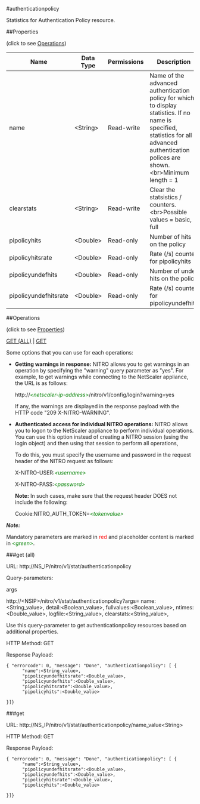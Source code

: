 #authenticationpolicy

Statistics for Authentication Policy resource.


##Properties 
<span>(click to see [Operations](#operations))</span>


<table><thead><tr><th>Name</th><th> Data Type</th><th> Permissions</th><th>Description</th></tr></thead><tbody><tr><td>name</td><td>&lt;String></td><td>Read-write</td><td>Name of the advanced authentication policy for which to display statistics. If no name is specified, statistics for all advanced authentication polices are shown.&lt;br>Minimum length = 1</td><tr><tr><td>clearstats</td><td>&lt;String></td><td>Read-write</td><td>Clear the statsistics / counters.&lt;br>Possible values = basic, full</td><tr><tr><td>pipolicyhits</td><td>&lt;Double></td><td>Read-only</td><td>Number of hits on the policy</td><tr><tr><td>pipolicyhitsrate</td><td>&lt;Double></td><td>Read-only</td><td>Rate (/s) counter for pipolicyhits</td><tr><tr><td>pipolicyundefhits</td><td>&lt;Double></td><td>Read-only</td><td>Number of undef hits on the policy</td><tr><tr><td>pipolicyundefhitsrate</td><td>&lt;Double></td><td>Read-only</td><td>Rate (/s) counter for pipolicyundefhits</td><tr></tbody></table>
##Operations 
<span>(click to see [Properties](#properties))</span>


[GET (ALL)](#get-(all)) | [GET](#get)


Some options that you can use for each operations:
<ul><li><p><b>Getting warnings in response:</b> NITRO allows you to get warnings in an operation by specifying the "warning" query parameter as "yes". For example, to get warnings while connecting to the NetScaler appliance, the URL is as follows:</p><p>http://<span style="color:green;font-style:italic;">&lt;netscaler-ip-address&gt;</span>/nitro/v1/config/login?warning=yes</p><p>If any, the warnings are displayed in the response payload with the HTTP code "209 X-NITRO-WARNING".</p></li><li><p><b>Authenticated access for individual NITRO operations:</b> NITRO allows you to logon to the NetScaler appliance to perform individual operations. You can use this option instead of creating a NITRO session (using the login object) and then using that session to perform all operations,</p><p>To do this, you must specify the username and password in the request header of the NITRO request as follows:</p><p>X-NITRO-USER:<span style="color:green;font-style:italic;">&lt;username&gt;</span></p><p>X-NITRO-PASS:<span style="color:green;font-style:italic;">&lt;password&gt;</span></p><p><b>Note:</b> In such cases, make sure that the request header DOES not include the following:</p><p>Cookie:NITRO_AUTH_TOKEN=<span style="color:green;font-style:italic;">&lt;tokenvalue&gt;</span></p></li></ul>



***Note:*** 
Mandatory parameters are marked in <span style="color:#FF0000;">red</span> and placeholder content is marked in <span style="color:green;font-style:italic">&lt;green&gt;</span>.

###get (all)



URL: http://NS_IP/nitro/v1/stat/authenticationpolicy
Query-parameters:
args
http://&lt;NSIP&gt;/nitro/v1/stat/authenticationpolicy?args=      name:&lt;String_value&gt;,      detail:&lt;Boolean_value&gt;,      fullvalues:&lt;Boolean_value&gt;,      ntimes:&lt;Double_value&gt;,      logfile:&lt;String_value&gt;,      clearstats:&lt;String_value&gt;,
Use this query-parameter to get authenticationpolicy resources based on additional properties.



HTTP Method: GET
Response Payload: ```{ "errorcode": 0, "message": "Done", "authenticationpolicy": [ {      "name":<String_value>,      "pipolicyundefhitsrate":<Double_value>,      "pipolicyundefhits":<Double_value>,      "pipolicyhitsrate":<Double_value>,      "pipolicyhits":<Double_value>}]}```



###get



URL: http://NS_IP/nitro/v1/stat/authenticationpolicy/name_value&lt;String&gt;
HTTP Method: GET
Response Payload: ```{ "errorcode": 0, "message": "Done", "authenticationpolicy": [ {      "name":<String_value>,      "pipolicyundefhitsrate":<Double_value>,      "pipolicyundefhits":<Double_value>,      "pipolicyhitsrate":<Double_value>,      "pipolicyhits":<Double_value>}]}```



